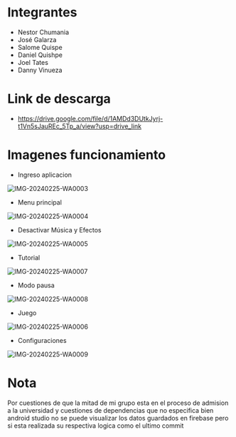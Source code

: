 # Integrantes
- Nestor Chumania
- José Galarza
- Salome Quispe
- Daniel Quishpe
- Joel Tates
- Danny Vinueza


# Link de descarga
- https://drive.google.com/file/d/1AMDd3DUtkJyrj-t1Vn5sJauREc_5Tp_a/view?usp=drive_link


# Imagenes funcionamiento

- Ingreso aplicacion
  
![IMG-20240225-WA0003](https://github.com/jp123468/juego_android/assets/85198103/f1bde3d2-8cac-45e5-aa9f-aaebfe61d7aa)

- Menu principal
  
![IMG-20240225-WA0004](https://github.com/jp123468/juego_android/assets/85198103/d185a173-bb6f-4289-a7a2-af00ac6e799c)

- Desactivar Música y Efectos
  
![IMG-20240225-WA0005](https://github.com/jp123468/juego_android/assets/85198103/b654bbb3-bf21-48a0-a645-1885ad921245)

- Tutorial
  
![IMG-20240225-WA0007](https://github.com/jp123468/juego_android/assets/85198103/c015a065-aed8-4541-8d4e-23a387d60bf5)

- Modo pausa
  
![IMG-20240225-WA0008](https://github.com/jp123468/juego_android/assets/85198103/0e2b3056-c530-4fa3-9e25-2c61dff1c3be)

- Juego
  
![IMG-20240225-WA0006](https://github.com/jp123468/juego_android/assets/85198103/d6f7faef-a24f-42a0-9e19-44bd13dc703d)
  
- Configuraciones

![IMG-20240225-WA0009](https://github.com/jp123468/juego_android/assets/85198103/70fe2cbe-0b69-4f4a-a7fc-7edcaa827298)

# Nota
Por cuestiones de que la mitad de mi grupo esta en el proceso de admision a la universidad y cuestiones de dependencias que no especifica bien android studio no se puede visualizar los datos guardados en firebase pero si esta realizada su respectiva logica como el ultimo commit
